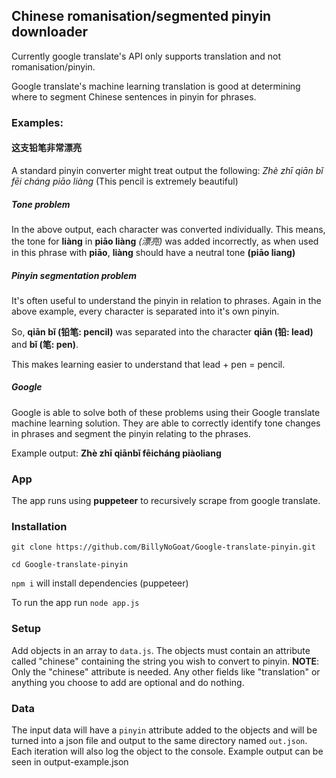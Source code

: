 ## Chinese romanisation/segmented pinyin downloader
Currently google translate's API only supports translation and not
romanisation/pinyin.

Google translate's machine learning translation is good at determining where to
segment Chinese sentences in pinyin for phrases.

### Examples:
#### 这支铅笔非常漂亮
A standard pinyin converter might treat output the following:
*Zhè zhī qiān bǐ fēi cháng piāo liàng* (This pencil is extremely beautiful)

##### Tone problem
In the above output, each character was converted individually. This means, the
tone for **liàng** in **piāo liàng** *(漂亮)* was added incorrectly, as when
used in this phrase with **piāo**, **liàng** should have a neutral tone **(piāo
liang)**

##### Pinyin segmentation problem
It's often useful to understand the pinyin in relation to phrases.
Again in the above example, every character is separated into it's own pinyin.

So, **qiān bǐ (铅笔: pencil)** was separated into the character **qiān (铅:
lead)** and **bǐ (笔: pen)**.

This makes learning easier to understand that lead + pen = pencil.

##### Google
Google is able to solve both of these problems using their Google translate
machine learning solution. They are able to correctly identify tone changes in
phrases and segment the pinyin relating to the phrases.

Example output:
**Zhè zhī qiānbǐ fēicháng piàoliang** 

### App
The app runs using **puppeteer** to recursively scrape from google translate.

### Installation
`git clone https://github.com/BillyNoGoat/Google-translate-pinyin.git`

`cd Google-translate-pinyin`

`npm i` will install dependencies (puppeteer)

To run the app run `node app.js`

### Setup
Add objects in an array to `data.js`. The objects must contain an attribute
called "chinese" containing the string you wish to convert to pinyin.
**NOTE**: Only the "chinese" attribute is needed. Any other fields like
"translation" or anything you choose to add are optional and do nothing.

### Data
The input data will have a `pinyin` attribute added to the objects and will be
turned into a json file and output to the same directory named `out.json`. Each
iteration will also log the object to the console. Example output can be seen in
output-example.json